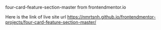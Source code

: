 four-card-feature-section-master from frontendmentor.io

Here is the link of live site url
https://nmrtsnh.github.io/frontendmentor-projects/four-card-feature-section-master/
